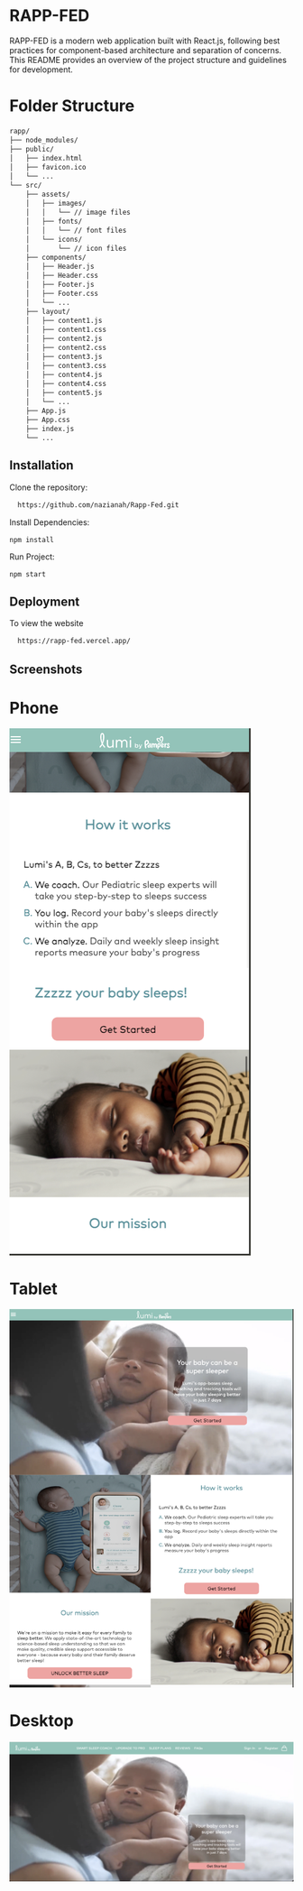 
# RAPP-FED

RAPP-FED is a modern web application built with React.js, following best practices for component-based architecture and separation of concerns. This README provides an overview of the project structure and guidelines for development.



# Folder Structure

```
rapp/
├── node_modules/
├── public/
│   ├── index.html
│   ├── favicon.ico
│   └── ...
└── src/
    ├── assets/
    │   ├── images/
    │   │   └── // image files
    │   ├── fonts/
    │   │   └── // font files
    │   └── icons/
    │       └── // icon files
    ├── components/
    │   ├── Header.js
    │   ├── Header.css
    │   ├── Footer.js
    │   ├── Footer.css
    │   └── ...
    ├── layout/
    │   ├── content1.js
    │   ├── content1.css
    │   ├── content2.js
    │   ├── content2.css
    │   ├── content3.js
    │   ├── content3.css
    │   ├── content4.js
    │   ├── content4.css
    │   ├── content5.js
    │   └── ...
    ├── App.js
    ├── App.css
    ├── index.js
    └── ...

```

## Installation

Clone the repository:

```bash
  https://github.com/nazianah/Rapp-Fed.git
```

Install Dependencies:
    
  
```
npm install
```

Run Project:
```
npm start
```

## Deployment

To view the website

```bash
  https://rapp-fed.vercel.app/
```
## Screenshots
# Phone
![App Screenshot](./src/Assets/Images/Phone.png)
# Tablet
![App Screenshot](./src/Assets/Images/Tablet.png)
# Desktop
![App Screenshot](./src/Assets/Images/Desktop.png)

